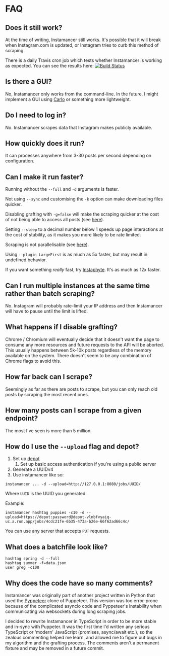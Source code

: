 # FAQ
## Does it still work?
At the time of writing, Instamancer still works. It's possible that it will break when Instagram.com is updated, or Instagram tries to curb this method of scraping.

There is a daily Travis cron job which tests whether Instamancer is working as expected. You can see the results here: [![Build Status](https://travis-ci.com/ScriptSmith/instamancer.svg?token=s9KJfKerUtoC75SEgCjT&branch=master)](https://travis-ci.com/ScriptSmith/instamancer)

## Is there a GUI?
No, Instamancer only works from the command-line. In the future, I might implement a GUI using [Carlo](https://github.com/GoogleChromeLabs/carlo) or something more lightweight.

## Do I need to log in?
No. Instamancer scrapes data that Instagram makes publicly available.

## How quickly does it run?
It can processes anywhere from 3-30 posts per second depending on configuration.

## Can I make it run faster?
Running without the `--full` and `-d` arguments is faster.

Not using `--sync` and customising the `-k` option can make downloading files quicker.

Disabling grafting with `-g=false` will make the scraping quicker at the cost of not being able to access all posts (see [here](#what-happens-if-i-disable-grafting)).

Setting `--sleep` to a decimal number below 1 speeds up page interactions at the cost of stability, as it makes you more likely to be rate limited.

Scraping is not parallelisable (see [here](#can-i-run-multiple-instances-at-the-same-time-rather-than-batch-scraping)).

Using `--plugin LargeFirst` is as much as 5x faster, but may result in undefined behavior.

If you want something *really* fast, try [Instaphyte](https://github.com/ScriptSmith/instaphyte). It's as much as 12x faster.

## Can I run multiple instances at the same time rather than batch scraping?
No. Instagram will probably rate-limit your IP address and then Instamancer will have to pause until the limit is lifted.

## What happens if I disable grafting?
Chrome / Chromium will eventually decide that it doesn't want the page to consume any more resources and future requests to the API will be aborted. This usually happens between 5k-10k posts regardless of the memory available on the system. There doesn't seem to be any combination of Chrome flags to avoid this.

## How far back can I scrape?
Seemingly as far as there are posts to scrape, but you can only reach old posts by scraping the most recent ones.

## How many posts can I scrape from a given endpoint?
The most I've seen is more than 5 million.

## How do I use the `--upload` flag and depot?
1. Set up [depot](https://github.com/ScriptSmith/depot)
    1. Set up basic access authentication if you're using a public server
2. Generate a UUIDv4
3. Use instamancer like so:

```
instamancer ... -d --upload=http://127.0.0.1:8080/jobs/UUID/
```

Where `UUID` is the UUID you generated.

Example:

```
instamancer hashtag puppies -c10 -d --upload=https://depot:password@depot-vlnbfvyaiq-uc.a.run.app/jobs/4cdc21fe-6b35-473a-b26e-66f62ad66c4c/
```

You can use any server that accepts `PUT` requests.


## What does a batchfile look like?
```
hashtag spring -d --full
hashtag summer -f=data.json
user greg -c100
```

## Why does the code have so many comments?
Instamancer was originally part of another project written in Python that used the [Pyppeteer](https://github.com/miyakogi/pyppeteer) clone of Puppeteer. This version was too error-prone because of the complicated asyncio code and Pyppeteer's instability when communicating via websockets during long scraping jobs.

I decided to rewrite Instamancer in TypeScript in order to be more stable and in-sync with Puppeter. It was the first time I'd written any serious TypeScript or 'modern' JavaScript (promises, async/await etc.), so the zealous commenting helped me learn, and allowed me to figure out bugs in my algorithm and the grafting process. The comments aren't a permanent fixture and may be removed in a future commit.
